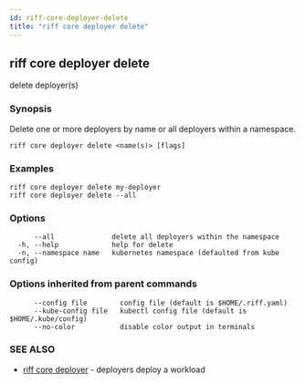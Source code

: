 ```yaml
---
id: riff-core-deployer-delete
title: "riff core deployer delete"
---
```

## riff core deployer delete

delete deployer(s)

### Synopsis

Delete one or more deployers by name or all deployers within a namespace.

```
riff core deployer delete <name(s)> [flags]
```

### Examples

```
riff core deployer delete my-deployer
riff core deployer delete --all
```

### Options

```
      --all              delete all deployers within the namespace
  -h, --help             help for delete
  -n, --namespace name   kubernetes namespace (defaulted from kube config)
```

### Options inherited from parent commands

```
      --config file        config file (default is $HOME/.riff.yaml)
      --kube-config file   kubectl config file (default is $HOME/.kube/config)
      --no-color           disable color output in terminals
```

### SEE ALSO

* [riff core deployer](riff_core_deployer.md)	 - deployers deploy a workload


